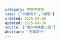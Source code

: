 ```yaml
---
category: 中藥生藥學
tags: ["中藥詞卡","補陽"]
created: 2025-04-06
updated: 2025-04-06
source: ["常用中藥第二版"]
Abstract: "中藥詞卡"
---
```

